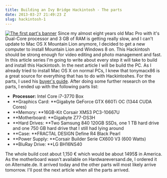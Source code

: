 ```yaml
---
title: Building an Ivy Bridge Hackintosh - The parts
date: 2013-03-27 21:49:23 Z
slug: hackintosh-1
---
```


[![The first part's banner](https://leolabs.imgix.net/assets/2013/03/banner-hackintosh-11.jpg?max-w=700?max-w=700)](/assets/2013/03/banner-hackintosh-11.jpg) Since my almost eight years old Mac Pro with it's Dual-Core processor and 3 GB of RAM is getting really slow, and I can't update to Mac OS X Mountain Lion anymore, I decided to get a new computer to install Mountain Lion and Windows 8 on. This Hackintosh should be strong enough for video editing and photo management and fast. In this article series I'm going to write about every step it will take to build and install this Hackintosh. In the next article I will be build the PC. As I already tried to install Mac OS X on normal PCs, I knew that tonymacx86 is a great source for everything that has to do with Hackintoshes. For the parts, I used his [buyer's guide](http://www.tonymacx86.com/339-building-customac-buyer-s-guide-march-2013.html "TonymacX86's buyer's guide"). After doing some further research on the parts, I ended up with the following parts list:

*   **Processor:** Intel Core i7-3770 Box
*   **Graphics Card: **Gigabyte GeForce GTX 660Ti OC (1344 CUDA Cores)
*   **Memory: **16GB-Kit Corsair XMS3 PC3-10667U
*   **Motherboard: **Gigabyte Z77-DS3H
*   **Hard Drives: **Two Samsung 840 120GB SSDs, one 1 TB hard drive and one 750 GB hard drive that I still had lying around
*   **Case: **FRACTAL DESIGN Define R4 Black Pearl
*   **Power Supply: **Corsair Builder Serie CX600 V3 (600 Watts)
*   **BluRay Drive: **LG BH16NS40

The whole build cost about 1,150 € which would be about 1495$ in America. As the motherboard wasn't available on Hardwareversand.de, I ordered it on Alternate.de. It arrived today and the other parts will most likely arrive tomorrow. I'll post the next article when all the parts arrived.